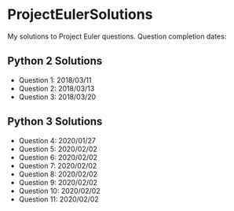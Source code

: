 # ProjectEulerSolutions
My solutions to Project Euler questions. Question completion dates:

## Python 2 Solutions
* Question 1: 2018/03/11
* Question 2: 2018/03/13
* Question 3: 2018/03/20

## Python 3 Solutions
* Question 4: 2020/01/27
* Question 5: 2020/02/02
* Question 6: 2020/02/02
* Question 7: 2020/02/02
* Question 8: 2020/02/02
* Question 9: 2020/02/02
* Question 10: 2020/02/02
* Question 11: 2020/02/02
